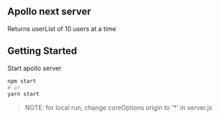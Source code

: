 ## Apollo next server
Returns userList of 10 users at a time

## Getting Started
Start apollo server
```bash
npm start
# or
yarn start
```

> NOTE: for local run, change coreOptions origin to '*' in server.js

